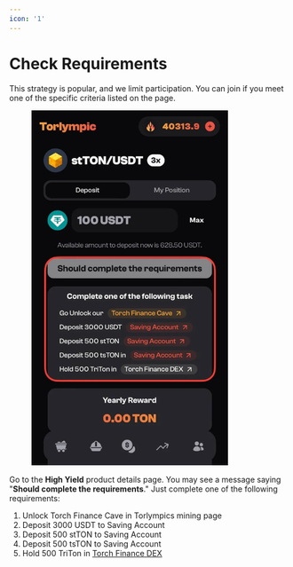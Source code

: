 ```yaml
---
icon: '1'
---
```


# Check Requirements

This strategy is popular, and we limit participation. You can join if you meet one of the specific criteria listed on the page.

<figure><img src="../../.gitbook/assets/image (19).png" alt="" width="354"><figcaption></figcaption></figure>

Go to the **High Yield** product details page. You may see a message saying "**Should complete the requirements**." Just complete one of the following requirements:

1. Unlock Torch Finance Cave in Torlympics mining page
2. Deposit 3000 USDT to Saving Account
3. Deposit 500 stTON to Saving Account
4. Deposit 500 tsTON to Saving Account
5. Hold 500 TriTon in [Torch Finance DEX](https://torch.finance)

&#x20;
